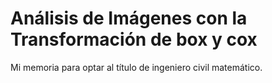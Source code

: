 # Análisis de Imágenes con la Transformación de box y cox
Mi memoria para optar al título de ingeniero civil matemático.
